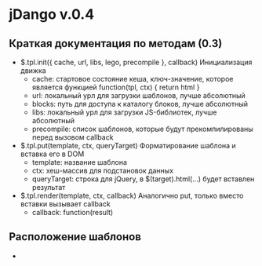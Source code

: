 jDango v.0.4 
============

Краткая документация по методам (0.3)
---------------------------------------
* $.tpl.init({ cache, url, libs, lego, precompile }, callback)
  Инициализация движка
  - cache: стартовое состояние кеша, ключ-значение, которое является функцией function(tpl, ctx) { return html }
  - url: локальный урл для загрузки шаблонов, лучше абсолютный
  - blocks: путь для доступа к каталогу блоков, лучше абсолютный
  - libs: локальный урл для загрузки JS-библиотек, лучше абсолютный
  - precompile: список шаблонов, которые будут прекомпилированы перед вызовом callback
* $.tpl.put(template, ctx, queryTarget)
  Форматирование шаблона и вставка его в DOM
  - template: название шаблона
  - ctx: хеш-массив для подстановок данных
  - queryTarget: строка для jQuery, в $(target).html(...) будет вставлен результат
* $.tpl.render(template, ctx, callback)
  Аналогично put, только вместо вставки вызывает callback
  - callback: function(result)

Расположение шаблонов
---------------------
* <script type="text/html" id="templateName" parent="parentTemplateName">...<;/script>
* в отдельных файлах (будут загружены асинхронно в момент компиляции), 
  в этом случае имя шаблона = имя файла

Синтаксис шаблонов (0.3)
------------------------
* {{key}} — вставляет ctx['key']
* {{*}} — вставляет название текущего шаблона, самого верхнего в цепи наследования
    (экстремально полезно для лего-блоков)
* {% extends "parentTemplateName" %} - наследование шаблона из другого, как в Django
* {% block blockName %}...{% endblock %} - блоки для наследования, как в Django
* {% include "templateName" %} - вложенные шаблоны 
    - могут быть в каталоге blocks/b-XXXXX/b-XXXX.html, тогда достаточно {% include "b-XXXX" %}
      при этом всегда пытаемся загрузить CSS-файл с тем же именем.
* {% template subtemplateName %}...{% endtemplate %} - много шаблонов в одном файле
    - используются по адресу templateName/subtemplateName, например:
        {% include "library.html/help" %}
  NB: нельзя вкладывать друг в друга
* {% for (var i=0; i<2; i++) { %}...{% } %} - управляющие структуры на яваскрипте
  NB: не забудьте фигурные скобки!
  Доступ к хеш-массиву подстановок: ctx[...]
  Доступ к шаблонизатору: tpl.render...
  Структура выполнения не поддерживает замыканий
  Переменные из управляющих структур недоступны в шаблонах, для их вывода нужно написать так
    {% _+=i; %}
* {% load "libraryName" %} - загрузка js-библиотек
  В настоящее время эти библиотеки становятся доступными для всех шаблонов.
    - можно подгружать из блоков {% load "b-XXXX" %} и {% load "b-XXXX/scriptName.js" %}
  Хочется в дальнейшем:
    - научиться привязывать их загрузку или выполнение к рендерингу определённого шаблона.
      Главным образом речь идёт о привязке выполнения, а не загрузки.
    - дать простой инструмент создания фильтров и тегов, как в Django
